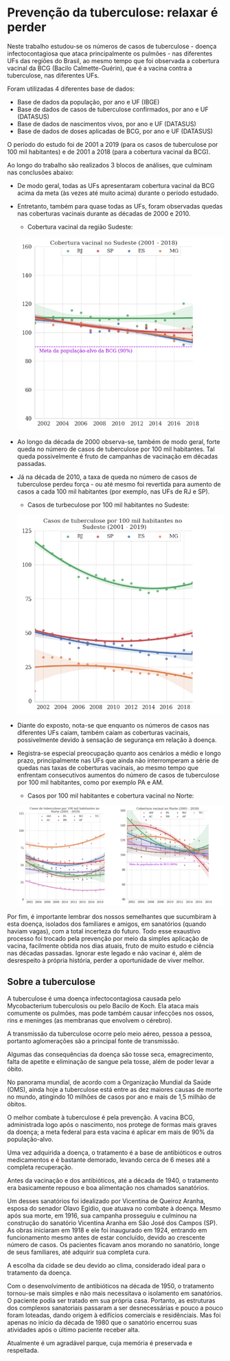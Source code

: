# Prevenção da tuberculose: relaxar é perder
Neste trabalho estudou-se os números de casos de tuberculose - doença infectocontagiosa que ataca principalmente os pulmões - nas diferentes UFs das regiões do 
Brasil, ao mesmo tempo que foi observada a cobertura vacinal da BCG (Bacilo Calmette-Guérin), que é a vacina contra a tuberculose, nas diferentes UFs.

Foram utilizadas 4 diferentes base de dados:

- Base de dados da população, por ano e UF (IBGE)
- Base de dados de casos de tuberculose confirmados, por ano e UF (DATASUS)
- Base de dados de nascimentos vivos, por ano e UF (DATASUS)
- Base de dados de doses aplicadas de BCG, por ano e UF (DATASUS)

O período do estudo foi de 2001 a 2019 (para os casos de tuberculose por 100 mil habitantes) e de 2001 a 2018 (para a cobertura vacinal da BCG).

Ao longo do trabalho são realizados 3 blocos de análises, que culminam nas conclusões abaixo:

- De modo geral, todas as UFs apresentaram cobertura vacinal da BCG acima da meta (às vezes até muito acima) durante o período estudado.

- Entretanto, também para quase todas as UFs, foram observadas quedas nas coberturas vacinais durante as décadas de 2000 e 2010.

  - Cobertura vacinal da região Sudeste:
  <p align="center">
  <img src="/img/cobertura_vacinal_regiao_Sudeste.png">
  </p>

- Ao longo da década de 2000 observa-se, também de modo geral, forte queda no número de casos de tuberculose por 100 mil habitantes. Tal queda possivelmente é fruto de campanhas de vacinação em décadas passadas.

- Já na década de 2010, a taxa de queda no número de casos de tuberculose perdeu força - ou até mesmo foi revertida para aumento de casos a cada 100 mil habitantes (por exemplo, nas UFs de RJ e SP).

  - Casos de turbeculose por 100 mil habitantes no Sudeste:
  <p align="center">
  <img src="/img/casos_regiao_Sudeste.png">
  </p>

- Diante do exposto, nota-se que enquanto os números de casos nas diferentes UFs caíam, também caíam as coberturas vacinais, possivelmente devido à sensação de segurança em relação à doença.

- Registra-se especial preocupação quanto aos cenários a médio e longo prazo, principalmente nas UFs que ainda não interromperam a série de quedas nas taxas de coberturas vacinais, ao mesmo tempo que enfrentam consecutivos aumentos do número de casos de tuberculose por 100 mil habitantes, como por exemplo PA e AM.

  - Casos por 100 mil habitantes e cobertura vacinal no Norte:

  <p align="center">
  <img src="/img/casos_cobertura_norte.png">
  </p>

Por fim, é importante lembrar dos nossos semelhantes que sucumbiram à esta doença, isolados dos familiares e amigos, em sanatórios (quando haviam vagas), com a total incerteza do futuro. Todo esse exaustivo processo foi trocado pela prevenção por meio da simples aplicação de vacina, facilmente obtida nos dias atuais, fruto de muito estudo e ciência nas décadas passadas. Ignorar este legado e não vacinar é, além de desrespeito à própria história, perder a oportunidade de viver melhor.

## Sobre a tuberculose

A tuberculose é uma doença infectocontagiosa causada pelo Mycobacterium tuberculosis ou pelo Bacilo de Koch. Ela ataca mais comumente os pulmões, mas pode também causar infecções nos ossos, rins e meninges (as membranas que envolvem o cérebro).

A transmissão da tuberculose ocorre pelo meio aéreo, pessoa a pessoa, portanto aglomerações são a principal fonte de transmissão.

Algumas das consequências da doença são tosse seca, emagrecimento, falta de apetite e eliminação de sangue pela tosse, além de poder levar a óbito.

No panorama mundial, de acordo com a Organização Mundial da Saúde (OMS), ainda hoje a tuberculose está entre as dez maiores causas de morte no mundo, atingindo 10 milhões de casos por ano e mais de 1,5 milhão de óbitos.

O melhor combate à tuberculose é pela prevenção. A vacina BCG, administrada logo após o nascimento, nos protege de formas mais graves da doença; a meta federal para esta vacina é aplicar em mais de 90% da população-alvo.

Uma vez adquirida a doença, o tratamento é a base de antibióticos e outros medicamentos e é bastante demorado, levando cerca de 6 meses até a completa recuperação.

Antes da vacinação e dos antibióticos, até a década de 1940, o tratamento era basicamente repouso e boa alimentação nos chamados sanatórios.

Um desses sanatórios foi idealizado por Vicentina de Queiroz Aranha, esposa do senador Olavo Egídio, que atuava no combate à doença. Mesmo após sua morte, em 1916, sua campanha prosseguiu e culminou na construção do sanatório Vicentina Aranha em São José dos Campos (SP). As obras iniciaram em 1918 e ele foi inaugurado em 1924, entrando em funcionamento mesmo antes de estar concluído, devido ao crescente número de casos. Os pacientes ficavam anos morando no sanatório, longe de seus familiares, até adquirir sua completa cura.

A escolha da cidade se deu devido ao clima, considerado ideal para o tratamento da doença.

Com o desenvolvimento de antibióticos na década de 1950, o tratamento tornou-se mais simples e não mais necessitava o isolamento em sanatórios. O paciente podia ser tratado em sua própria casa. Portanto, as estruturas dos complexos sanatoriais passaram a ser desnecessárias e pouco a pouco foram loteadas, dando origem à edifícios comerciais e residênciais. Mas foi apenas no início da década de 1980 que o sanatório encerrou suas atividades após o último paciente receber alta.

Atualmente é um agradável parque, cuja memória é preservada e respeitada.

  <p align="center">
  <img src="/img/vic_aranha.jpg>
  </p>
Fonte: http://resgatandocidades.com/brasil/sp/saojosedoscampos/vicentina-aranha/
